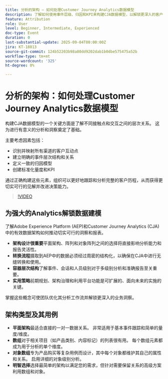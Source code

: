 ```yaml
---
title: 分析的架构 — 如何处理Customer Journey Analytics数据模型
description: 了解如何使用事件层级、归因和KPI来构建CJA数据模型，以解锁更深入的客户历程洞察。
feature: Attribution
role: User
level: Beginner, Intermediate, Experienced
doc-type: Event
duration: 0
last-substantial-update: 2025-09-04T00:00:00Z
jira: KT-18813
source-git-commit: 124b52203b98a80dd9202dab1b0dbe575475a52b
workflow-type: tm+mt
source-wordcount: '325'
ht-degree: 0%

---
```



# 分析的架构：如何处理Customer Journey Analytics数据模型

构建CJA数据模型的一个关键方面是了解不同接触点和交互之间的层次关系。 这为进行有意义的分析和洞察奠定了基础。

主要考虑因素包括：

* 识别并映射所有渠道的客户互动点
* 建立明确的事件层次结构和关系
* 定义一致的归因模型
* 创建标准化量度和KPI

通过正确构建这些元素，组织可以更好地跟踪和分析完整的客户历程，从而获得更切实可行的见解并改进决策能力。

>[!VIDEO](https://video.tv.adobe.com/v/3471111/?learn=on&enablevpops)

## 为强大的Analytics解锁数据建模

了解Adobe Experience Platform (AEP)和Customer Journey Analytics (CJA)中的有效数据架构如何推动切实可行的洞察和报表。

* **架构设计很重要**&#x200B;平面架构、阵列和对象阵列之间的选择将直接影响分析能力和报告灵活性。
* **转换流程**&#x200B;摄取到AEP中的数据必须经过周密的结构化，以确保在CJA中进行无缝转换和使用。
* **容器层次结构**&#x200B;了解事件、会话和人员级别对于多级别分析和准确报告至关重要。
* **实用策略**&#x200B;前期规划、架构治理和利用平台功能是可扩展的、面向未来的实施的关键。

掌握这些概念可使团队优化其分析工作流并解锁更深入的业务洞察。

## 架构类型及其用例

* **平面架构**&#x200B;最适合直接的一对一数据关系。 非常适用于基本事件跟踪和简单的量度/维度。
* **数组**&#x200B;对于相关项目（如产品类别、内容标记）的列表很有用。 每个数组元素都成为用于分析的单个维度。
* **对象数组**&#x200B;专为产品购买等复杂用例而设计，其中每个对象都维护其自己的属性和关系。 启用详细的对象级别分析。
* **明智选择**&#x200B;选择最简单的架构以满足您的需求，但针对需要保留关系的高级方案利用数组和对象。